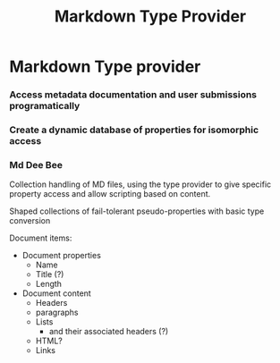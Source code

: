 ﻿---
title: Markdown Type Provider
purpose: planning
scope: project
---


# Markdown Type provider

### Access metadata documentation and user submissions programatically


### Create a dynamic database of properties for isomorphic access



### Md Dee Bee

Collection handling of MD files, using the type provider 
to give specific property access and allow scripting based on content.

Shaped collections of fail-tolerant pseudo-properties with basic type conversion


Document items:
- Document properties
  - Name
  - Title (?)
  - Length
- Document content
  - Headers
  - paragraphs
  - Lists 
    - and their associated headers (?)
  - HTML?
  - Links



